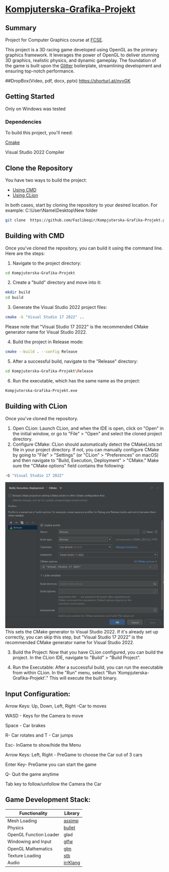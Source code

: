 # [Kompjuterska-Grafika-Projekt](https://github.com/Fazlibeqir/Kompjuterska-Grafika-Projekt)


## Summary
Project for Computer Graphics course at [FCSE](https://finki.ukim.mk/).

This project is a 3D racing game developed using OpenGL as the primary graphics framework. It leverages the power of OpenGL to deliver stunning 3D graphics, realistic physics, and dynamic gameplay. The foundation of the game is built upon the [Glitter](http://polytonic.github.io/Glitter/) boilerplate, streamlining development and ensuring top-notch performance.

##DropBox(Video, pdf, docx, pptx)
https://shorturl.at/nvyGK

## Getting Started
Only on Windows was tested
### Dependencies
To build this project, you'll need:

[Cmake](http://www.cmake.org/download/)

Visual Studio 2022 Compiler

## Clone the Repository

You have two ways to build the project: 

- [Using CMD](#building-with-cmd)
- [Using CLion](#building-with-clion)

In both cases, start by cloning the repository to your desired location. 
For example: C:\User\Name\Desktop\New folder
```bash
git clone  https://github.com/Fazlibeqir/Kompjuterska-Grafika-Projekt.git
```
## Building with CMD
<a name="building-with-cmd"></a>

Once you've cloned the repository, you can build it using the command line. Here are the steps:
1. Navigate to the project directory:
```bash
cd Kompjuterska-Grafika-Projekt
```
2. Create a "build" directory and move into it:
```bash
mkdir build
cd build
```
3. Generate the Visual Studio 2022 project files:
```bash
cmake -G "Visual Studio 17 2022" ..
```
Please note that "Visual Studio 17 2022" is the recommended CMake generator name for Visual Studio 2022.

4. Build the project in Release mode:
```bash
cmake --build . --config Release
```
5. After a successful build, navigate to the "Release" directory:
```bash
cd Kompjuterska-Grafika-Projekt\Release
```
6. Run the executable, which has the same name as the project:
```bash
Kompjuterska-Grafika-Projekt.exe
```
## Building with CLion
<a name="building-with-clion"></a>
Once you've cloned the repository.
1. Open CLion:
Launch CLion, and when the IDE is open, click on "Open" in the initial window, or go to "File" > "Open" and select the cloned project directory.
2. Configure CMake:
CLion should automatically detect the CMakeLists.txt file in your project directory. If not, you can manually configure CMake by going to "File" > "Settings" (or "CLion" > "Preferences" on macOS) and then navigate to "Build, Execution, Deployment" > "CMake." Make sure the "CMake options" field contains the following:
```bash
-G "Visual Studio 17 2022"
```
<img src="https://github.com/Fazlibeqir/Kompjuterska-Grafika-Projekt/raw/main/CLion.png" width="650">
This sets the CMake generator to Visual Studio 2022. If it's already set up correctly, you can skip this step, but "Visual Studio 17 2022" is the recommended CMake generator name for Visual Studio 2022.

3. Build the Project:
Now that you have CLion configured, you can build the project. In the CLion IDE, navigate to "Build" > "Build Project".

4. Run the Executable:
After a successful build, you can run the executable from within CLion. In the "Run" menu, select "Run 'Kompjuterska-Grafika-Projekt'." This will execute the built binary.
## Input Configuration:
Arrow Keys: Up, Down, Left, Right -Car to moves

WASD - Keys for the Camera to move

Space - Car brakes

R- Car rotates and T - Car jumps

Esc- InGame to show/hide the Menu

Arrow Keys: Left, Right - PreGame to choose the Car out of 3 cars

Enter Key- PreGame you can start the game

Q- Quit the game anytime

Tab key to follow/unfollow the Camera the Car 

## Game Development Stack:
Functionality           | Library
----------------------- | ------------------------------------------
Mesh Loading            | [assimp](https://github.com/assimp/assimp)
Physics                 | [bullet](https://github.com/bulletphysics/bullet3)
OpenGL Function Loader  | glad
Windowing and Input     | [glfw](https://github.com/glfw/glfw)
OpenGL Mathematics      | [glm](https://github.com/g-truc/glm)
Texture Loading         | [stb](https://github.com/nothings/stb)
Audio                   | [irrKlang](https://www.ambiera.com/irrklang/downloads.html)
